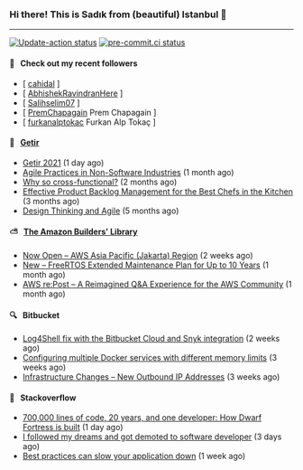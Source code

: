 ### Hi there! This is Sadık from (beautiful) Istanbul 👋

---

[![Update-action status](https://github.com/sadikkuzu/sadikkuzu/actions/workflows/sadikkuzu.yml/badge.svg)](https://github.com/sadikkuzu/sadikkuzu/actions/workflows/sadikkuzu.yml)
[![pre-commit.ci status](https://results.pre-commit.ci/badge/github/sadikkuzu/sadikkuzu/master.svg)](https://results.pre-commit.ci/latest/github/sadikkuzu/sadikkuzu/master)

#### 🔭 &nbsp; Check out my recent followers

- [ [cahidal](https://github.com/cahidal)  ]
- [ [AbhishekRavindranHere](https://github.com/AbhishekRavindranHere)  ]
- [ [Salihselim07](https://github.com/Salihselim07)  ]
- [ [PremChapagain](https://github.com/PremChapagain) Prem Chapagain ]
- [ [furkanalptokac](https://github.com/furkanalptokac) Furkan Alp Tokaç ]


#### 🚀 &nbsp; [Getir](https://technology.getir.com)

- [Getir 2021](https://medium.com/getir/getir-2021-cae852cc4e6c?source=rss----5138a1e0a250---4) (1 day ago)
- [Agile Practices in Non-Software Industries](https://medium.com/getir/agile-practices-in-non-software-industries-5e71c522aea2?source=rss----5138a1e0a250---4) (1 month ago)
- [Why so cross-functional?](https://medium.com/getir/why-so-cross-functional-e411271265fc?source=rss----5138a1e0a250---4) (2 months ago)
- [Effective Product Backlog Management for the Best Chefs in the Kitchen](https://medium.com/getir/effective-product-backlog-management-for-best-chefs-in-the-kitchen-d44a023d9c0b?source=rss----5138a1e0a250---4) (3 months ago)
- [Design Thinking and Agile](https://medium.com/getir/design-thinking-and-agile-21d5159f429?source=rss----5138a1e0a250---4) (5 months ago)


#### ⛅ &nbsp; [The Amazon Builders' Library](https://aws.amazon.com/builders-library/)

- [Now Open – AWS Asia Pacific (Jakarta) Region](https://aws.amazon.com/blogs/aws/now-open-aws-asia-pacific-jakarta-region/) (2 weeks ago)
- [New – FreeRTOS Extended Maintenance Plan for Up to 10 Years](https://aws.amazon.com/blogs/aws/new-freertos-extended-maintenance-plan-for-up-to-10-years/) (1 month ago)
- [AWS re:Post – A Reimagined Q&amp;A Experience for the AWS Community](https://aws.amazon.com/blogs/aws/aws-repost-a-reimagined-qa-experience-for-the-aws-community/) (1 month ago)


#### 🔍 &nbsp; Bitbucket

- [Log4Shell fix with the Bitbucket Cloud and Snyk integration](https://bitbucket.org/blog/log4shell-fix-with-the-bitbucket-cloud-and-snyk-integration) (2 weeks ago)
- [Configuring multiple Docker services with different memory limits](https://bitbucket.org/blog/configuring-multiple-docker-services-with-different-memory-limits) (3 weeks ago)
- [Infrastructure Changes – New Outbound IP Addresses](https://bitbucket.org/blog/infrastructure-changes-new-outbound-ip-addresses) (3 weeks ago)


#### 📰 &nbsp; Stackoverflow

- [700,000 lines of code, 20 years, and one developer: How Dwarf Fortress is built](https://stackoverflow.blog/2021/12/31/700000-lines-of-code-20-years-and-one-developer-how-dwarf-fortress-is-built/) (1 day ago)
- [I followed my dreams and got demoted to software developer](https://stackoverflow.blog/2021/12/29/moving-from-designer-to-developer-stack-overflow/) (3 days ago)
- [Best practices can slow your application down](https://stackoverflow.blog/2021/12/22/best-practices-can-slow-your-application-down/) (1 week ago)
